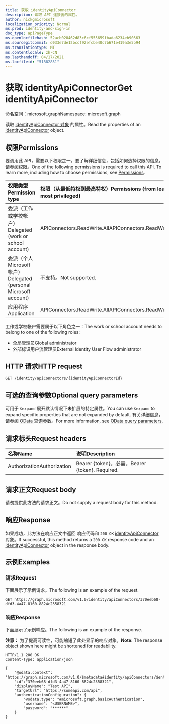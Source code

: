 ```yaml
---
title: 获取 identityApiConnector
description: 读取 API 连接器的属性。
author: nickgmicrosoft
localization_priority: Normal
ms.prod: identity-and-sign-in
doc_type: apiPageType
ms.openlocfilehash: 52acb028462d83c6cf555659fbada6234eb90363
ms.sourcegitcommit: d033e7de12bccf92efcbe40c7b671e419a3e5b94
ms.translationtype: MT
ms.contentlocale: zh-CN
ms.lasthandoff: 04/17/2021
ms.locfileid: "51882831"
---
```

# <a name="get-identityapiconnector"></a><span data-ttu-id="5893f-103">获取 identityApiConnector</span><span class="sxs-lookup"><span data-stu-id="5893f-103">Get identityApiConnector</span></span>

<span data-ttu-id="5893f-104">命名空间：microsoft.graph</span><span class="sxs-lookup"><span data-stu-id="5893f-104">Namespace: microsoft.graph</span></span>

<span data-ttu-id="5893f-105">读取 [identityApiConnector 对象](../resources/identityapiconnector.md) 的属性。</span><span class="sxs-lookup"><span data-stu-id="5893f-105">Read the properties of an [identityApiConnector](../resources/identityapiconnector.md) object.</span></span>

## <a name="permissions"></a><span data-ttu-id="5893f-106">权限</span><span class="sxs-lookup"><span data-stu-id="5893f-106">Permissions</span></span>

<span data-ttu-id="5893f-p101">要调用此 API，需要以下权限之一。要了解详细信息，包括如何选择权限的信息，请参阅[权限](/graph/permissions-reference)。</span><span class="sxs-lookup"><span data-stu-id="5893f-p101">One of the following permissions is required to call this API. To learn more, including how to choose permissions, see [Permissions](/graph/permissions-reference).</span></span>

| <span data-ttu-id="5893f-109">权限类型</span><span class="sxs-lookup"><span data-stu-id="5893f-109">Permission type</span></span>                        | <span data-ttu-id="5893f-110">权限（从最低特权到最高特权）</span><span class="sxs-lookup"><span data-stu-id="5893f-110">Permissions (from least to most privileged)</span></span> |
| :------------------------------------- | :------------------------------------------ |
| <span data-ttu-id="5893f-111">委派（工作或学校帐户）</span><span class="sxs-lookup"><span data-stu-id="5893f-111">Delegated (work or school account)</span></span>     | <span data-ttu-id="5893f-112">APIConnectors.ReadWrite.All</span><span class="sxs-lookup"><span data-stu-id="5893f-112">APIConnectors.ReadWrite.All</span></span> |
| <span data-ttu-id="5893f-113">委派（个人 Microsoft 帐户）</span><span class="sxs-lookup"><span data-stu-id="5893f-113">Delegated (personal Microsoft account)</span></span> | <span data-ttu-id="5893f-114">不支持。</span><span class="sxs-lookup"><span data-stu-id="5893f-114">Not supported.</span></span>  |
| <span data-ttu-id="5893f-115">应用程序</span><span class="sxs-lookup"><span data-stu-id="5893f-115">Application</span></span>                            | <span data-ttu-id="5893f-116">APIConnectors.ReadWrite.All</span><span class="sxs-lookup"><span data-stu-id="5893f-116">APIConnectors.ReadWrite.All</span></span> |

<span data-ttu-id="5893f-117">工作或学校帐户需要属于以下角色之一：</span><span class="sxs-lookup"><span data-stu-id="5893f-117">The work or school account needs to belong to one of the following roles:</span></span>

* <span data-ttu-id="5893f-118">全局管理员</span><span class="sxs-lookup"><span data-stu-id="5893f-118">Global administrator</span></span>
* <span data-ttu-id="5893f-119">外部标识用户流管理员</span><span class="sxs-lookup"><span data-stu-id="5893f-119">External Identity User Flow administrator</span></span>

## <a name="http-request"></a><span data-ttu-id="5893f-120">HTTP 请求</span><span class="sxs-lookup"><span data-stu-id="5893f-120">HTTP request</span></span>

<!-- {
  "blockType": "ignored"
}
-->

``` http
GET /identity/apiConnectors/{identityApiConnectorId}
```

## <a name="optional-query-parameters"></a><span data-ttu-id="5893f-121">可选的查询参数</span><span class="sxs-lookup"><span data-stu-id="5893f-121">Optional query parameters</span></span>

<span data-ttu-id="5893f-122">可用于 `$expand` 展开默认情况下未扩展的特定属性。</span><span class="sxs-lookup"><span data-stu-id="5893f-122">You can use `$expand` to expand specific properties that are not expanded by default.</span></span> <span data-ttu-id="5893f-123">有关详细信息，请参阅 [OData 查询参数](/graph/query-parameters)。</span><span class="sxs-lookup"><span data-stu-id="5893f-123">For more information, see [OData query parameters](/graph/query-parameters).</span></span>

## <a name="request-headers"></a><span data-ttu-id="5893f-124">请求标头</span><span class="sxs-lookup"><span data-stu-id="5893f-124">Request headers</span></span>

|<span data-ttu-id="5893f-125">名称</span><span class="sxs-lookup"><span data-stu-id="5893f-125">Name</span></span>|<span data-ttu-id="5893f-126">说明</span><span class="sxs-lookup"><span data-stu-id="5893f-126">Description</span></span>|
|:---|:---|
|<span data-ttu-id="5893f-127">Authorization</span><span class="sxs-lookup"><span data-stu-id="5893f-127">Authorization</span></span>|<span data-ttu-id="5893f-p103">Bearer {token}。必需。</span><span class="sxs-lookup"><span data-stu-id="5893f-p103">Bearer {token}. Required.</span></span>|

## <a name="request-body"></a><span data-ttu-id="5893f-130">请求正文</span><span class="sxs-lookup"><span data-stu-id="5893f-130">Request body</span></span>

<span data-ttu-id="5893f-131">请勿提供此方法的请求正文。</span><span class="sxs-lookup"><span data-stu-id="5893f-131">Do not supply a request body for this method.</span></span>

## <a name="response"></a><span data-ttu-id="5893f-132">响应</span><span class="sxs-lookup"><span data-stu-id="5893f-132">Response</span></span>

<span data-ttu-id="5893f-133">如果成功，此方法在响应正文中返回 响应代码和 `200 OK` [identityApiConnector](../resources/identityapiconnector.md) 对象。</span><span class="sxs-lookup"><span data-stu-id="5893f-133">If successful, this method returns a `200 OK` response code and an [identityApiConnector](../resources/identityapiconnector.md) object in the response body.</span></span>

## <a name="examples"></a><span data-ttu-id="5893f-134">示例</span><span class="sxs-lookup"><span data-stu-id="5893f-134">Examples</span></span>

### <a name="request"></a><span data-ttu-id="5893f-135">请求</span><span class="sxs-lookup"><span data-stu-id="5893f-135">Request</span></span>

<span data-ttu-id="5893f-136">下面展示了示例请求。</span><span class="sxs-lookup"><span data-stu-id="5893f-136">The following is an example of the request.</span></span>

<!-- {
  "blockType": "request",
  "name": "get_identityapiconnector"
}
-->

``` http
GET https://graph.microsoft.com/v1.0/identity/apiConnectors/370eeb68-dfd3-4a47-8160-8824c2358321
```

### <a name="response"></a><span data-ttu-id="5893f-137">响应</span><span class="sxs-lookup"><span data-stu-id="5893f-137">Response</span></span>

<span data-ttu-id="5893f-138">下面展示了示例响应。</span><span class="sxs-lookup"><span data-stu-id="5893f-138">The following is an example of the response.</span></span>

<span data-ttu-id="5893f-139">**注意：** 为了提高可读性，可能缩短了此处显示的响应对象。</span><span class="sxs-lookup"><span data-stu-id="5893f-139">**Note:** The response object shown here might be shortened for readability.</span></span>

<!-- {
  "blockType": "response",
  "truncated": true,
  "@odata.type": "microsoft.graph.identityApiConnector",
}
-->

``` http
HTTP/1.1 200 OK
Content-Type: application/json

{
    "@odata.context": "https://graph.microsoft.com/v1.0/$metadata#identity/apiConnectors/$entity",
    "id":"370eeb68-dfd3-4a47-8160-8824c2358321",
    "displayName": "Test API",
    "targetUrl": "https://someapi.com/api",
    "authenticationConfiguration": {
        "@odata.type": "#microsoft.graph.basicAuthentication",
        "username": "<USERNAME>",
        "password": "******"
    }
}
```
